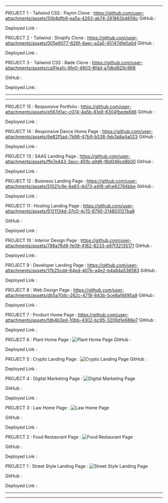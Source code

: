 


****


PROJECT 1 - Tailwind CSS : Paytm Clone :
https://github.com/user-attachments/assets/50b8dfb9-ea5a-4263-ab74-281862b4658c
GitHub :

Deployed Link :




PROJECT 2 - Tailwind : Shopify Clone :
https://github.com/user-attachments/assets/005e9077-626f-4aec-a2a5-45147dfe0a0d
GitHub :

Deployed Link :


PROJECT 3 - Tailwind CSS : Røde Clone :
https://github.com/user-attachments/assets/ca91ea1c-6fe0-4803-8fdd-a7dbd829c968

GitHub :

Deployed Link :



****
****


PROJECT 15 : Responsive Portfolio : 
https://github.com/user-attachments/assets/e567d1ac-c074-4a5b-81e9-6304fbede686
GitHub :

Deployed Link :

PROJECT 14 : Responsive Dance Home Page :
https://github.com/user-attachments/assets/6e82f5ad-7b98-47b9-b538-feb3a8a4a023
GitHub :

Deployed Link :

PROJECT 13 : SAAS Landing Page :
https://github.com/user-attachments/assets/ffe7e443-3acc-45fb-a9d6-f8d046ce8b00
GitHub :

Deployed Link :

PROJECT 12 : Business Landing Page :
https://github.com/user-attachments/assets/51021c9e-8a83-4d73-a4f8-afce62764bbe
GitHub :

Deployed Link :

PROJECT 11 : Hosting Landing Page :
https://github.com/user-attachments/assets/6121134d-37c0-4c15-8790-214803127ba8

GitHub :

Deployed Link :



PROJECT 10 : Interior Design Page :
https://github.com/user-attachments/assets/788a76d9-fe09-4182-8233-e97f32135171
GitHub :

Deployed Link :

PROJECT 9 : Developer Landing Page :
https://github.com/user-attachments/assets/17b25cdd-64ed-407b-a4e2-b4a84a538583
GitHub :

Deployed Link :


PROJECT 8 : Web Design Page :
https://github.com/user-attachments/assets/db5a70dc-262c-4718-843b-5ce8af4895a9
GitHub :

Deployed Link :


PROJECT 7 : Product Home Page :
https://github.com/user-attachments/assets/fdb4b3ed-10bb-4302-bc95-3209d1e688e7
GitHub :

Deployed Link :


PROJECT 6 : Plant Home Page :
![Plant Home Page](https://github.com/user-attachments/assets/01b582e4-8bf0-43a7-8d1a-577152638524)
GitHub :

Deployed Link :


PROJECT 5 : Crypto Landing Page :
![Crypto Landing Page](https://github.com/user-attachments/assets/d013409e-11af-41a2-96d1-87f27d5585db)
GitHub :

Deployed Link :



PROJECT 4 : Digital Marketing Page :
![Digital Marketing Page](https://github.com/user-attachments/assets/a921e5c7-5903-4548-819b-689554d054d7)

GitHub :

Deployed Link :


PROJECT 3 : Law Home Page :
![Law Home Page](https://github.com/user-attachments/assets/1423ff14-f8a3-4fde-9714-ecd1779d9bb9)

GitHub :

Deployed Link :


PROJECT 2 : Food Restaurant Page :
![Food Restaurant Page](https://github.com/user-attachments/assets/9ff55d20-aee7-4a52-b236-1223cbe8eb4a)

GitHub :

Deployed Link :


PROJECT 1 : Street Style Landing Page :
![Street Style Landing Page](https://github.com/user-attachments/assets/19498af8-db54-46d1-bfc3-bc360bfa098e)

GitHub :

Deployed Link :



****
****
























 
